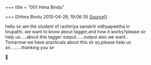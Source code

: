 +++
title = "001 Hima Bindu"

+++
[[Hima Bindu	2010-04-26, 19:06:35 [Source](https://groups.google.com/g/bvparishat/c/aJA1ryBdI68)]]



hello sir am the student of rashtriya sanskrit vidhyapeetha in  
tirupathi..we want to know about tagger,and how it works?please sir  
help us.....about this tagger output......output also we want..  
Tomarrow we have practicals about this sir so,please help us  
sir.........thanking you sir



